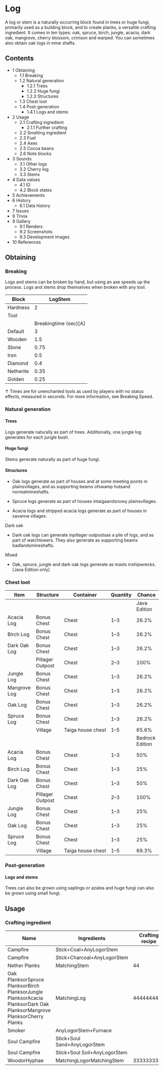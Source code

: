 # Log
A log or stem is a naturally occurring block found in trees or huge fungi, primarily used as a building block, and to create planks, a versatile crafting ingredient. It comes in ten types: oak, spruce, birch, jungle, acacia, dark oak, mangrove, cherry blossom, crimson and warped. You can sometimes also obtain oak logs in mine shafts.

## Contents
- 1 Obtaining
	- 1.1 Breaking
	- 1.2 Natural generation
		- 1.2.1 Trees
		- 1.2.2 Huge fungi
		- 1.2.3 Structures
	- 1.3 Chest loot
	- 1.4 Post-generation
		- 1.4.1 Logs and stems
- 2 Usage
	- 2.1 Crafting ingredient
		- 2.1.1 Further crafting
	- 2.2 Smelting ingredient
	- 2.3 Fuel
	- 2.4 Axes
	- 2.5 Cocoa beans
	- 2.6 Note blocks
- 3 Sounds
	- 3.1 Other logs
	- 3.2 Cherry log
	- 3.3 Stems
- 4 Data values
	- 4.1 ID
	- 4.2 Block states
- 5 Achievements
- 6 History
	- 6.1 Data history
- 7 Issues
- 8 Trivia
- 9 Gallery
	- 9.1 Renders
	- 9.2 Screenshots
	- 9.3 Development images
- 10 References

## Obtaining
### Breaking
Logs and stems can be broken by hand, but using an axe speeds up the process. Logs and stems drop themselves when broken with any tool.

| Block     | LogStem               |
|-----------|-----------------------|
| Hardness  | 2                     |
| Tool      |                       |
|           | Breakingtime (sec)[A] |
| Default   | 3                     |
| Wooden    | 1.5                   |
| Stone     | 0.75                  |
| Iron      | 0.5                   |
| Diamond   | 0.4                   |
| Netherite | 0.35                  |
| Golden    | 0.25                  |


↑ Times are for unenchanted tools as used by players with no status effects, measured in seconds. For more information, see Breaking Speed.


### Natural generation
#### Trees
Logs generate naturally as part of trees. Additionally, one jungle log generates for each jungle bush.

#### Huge fungi
Stems generate naturally as part of huge fungi.

#### Structures

- Oak logs generate as part of houses and at some meeting points in plainsvillages, and as supporting beams ofswamp hutsand normalmineshafts.


- Spruce logs generate as part of houses intaigaandsnowy plainsvillages.


- Acacia logs and stripped acacia logs generate as part of houses in savanna villages.

 Dark oak
- Dark oak logs can generate inpillager outpostsas a pile of logs, and as part of watchtowers. They also generate as supporting beams badlandsmineshafts.

Mixed
- Oak, spruce, jungle and dark oak logs generate as masts inshipwrecks.‌[Java Edition  only]


### Chest loot
| Item         | Structure        | Container         | Quantity | Chance          |
|--------------|------------------|-------------------|----------|-----------------|
|              |                  |                   |          | Java Edition    |
| Acacia Log   | Bonus Chest      | Chest             | 1–3      | 26.2%           |
| Birch Log    | Bonus Chest      | Chest             | 1–3      | 26.2%           |
| Dark Oak Log | Bonus Chest      | Chest             | 1–3      | 26.2%           |
|              | Pillager Outpost | Chest             | 2–3      | 100%            |
| Jungle Log   | Bonus Chest      | Chest             | 1–3      | 26.2%           |
| Mangrove Log | Bonus Chest      | Chest             | 1–3      | 26.2%           |
| Oak Log      | Bonus Chest      | Chest             | 1–3      | 26.2%           |
| Spruce Log   | Bonus Chest      | Chest             | 1–3      | 26.2%           |
|              | Village          | Taiga house chest | 1–5      | 65.6%           |
|              |                  |                   |          | Bedrock Edition |
| Acacia Log   | Bonus Chest      | Chest             | 1–3      | 50%             |
| Birch Log    | Bonus Chest      | Chest             | 1–3      | 25%             |
| Dark Oak Log | Bonus Chest      | Chest             | 1–3      | 50%             |
|              | Pillager Outpost | Chest             | 2–3      | 100%            |
| Jungle Log   | Bonus Chest      | Chest             | 1–3      | 25%             |
| Oak Log      | Bonus Chest      | Chest             | 1–3      | 25%             |
| Spruce Log   | Bonus Chest      | Chest             | 1–3      | 25%             |
|              | Village          | Taiga house chest | 1–5      | 69.3%           |

### Post-generation
#### Logs and stems
Trees can also be grown using saplings or azalea and huge fungi can also be grown using small fungi.

## Usage
### Crafting ingredient
| Name                                                                                                                   | Ingredients                  | Crafting recipe |
|------------------------------------------------------------------------------------------------------------------------|------------------------------|-----------------|
| Campfire                                                                                                               | Stick+Coal+AnyLogorStem      |                 |
| Campfire                                                                                                               | Stick+Charcoal+AnyLogorStem  |                 |
| Nether Planks                                                                                                          | MatchingStem                 | 44              |
| Oak PlanksorSpruce PlanksorBirch PlanksorJungle PlanksorAcacia PlanksorDark Oak PlanksorMangrove PlanksorCherry Planks | MatchingLog                  | 44444444        |
| Smoker                                                                                                                 | AnyLogorStem+Furnace         |                 |
| Soul Campfire                                                                                                          | Stick+Soul Sand+AnyLogorStem |                 |
| Soul Campfire                                                                                                          | Stick+Soul Soil+AnyLogorStem |                 |
| WoodorHyphae                                                                                                           | MatchingLogorMatchingStem    | 3333333333      |

